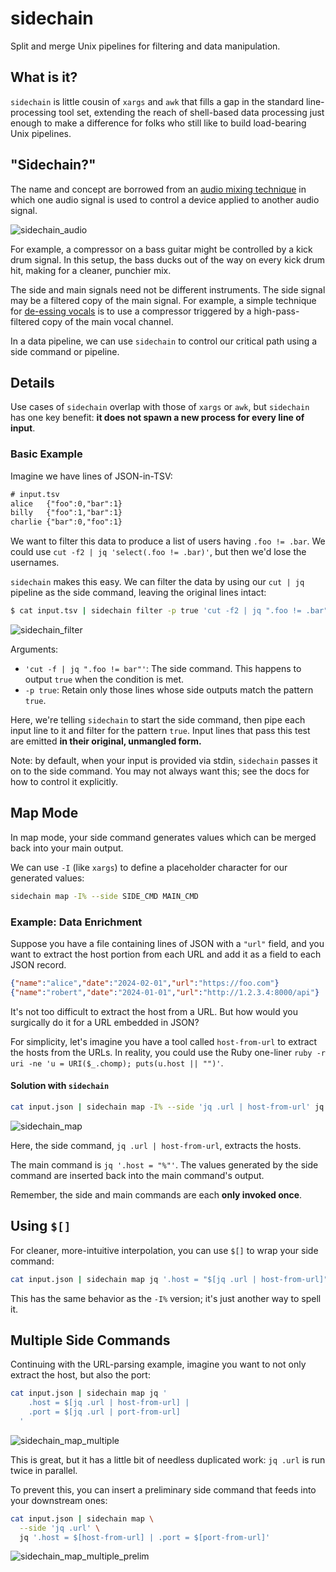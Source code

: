# sidechain

Split and merge Unix pipelines for filtering and data manipulation.

## What is it?

`sidechain` is little cousin of `xargs` and `awk` that fills a gap in the standard
line-processing tool set, extending the reach of shell-based data processing just
enough to make a difference for folks who still like to build load-bearing Unix
pipelines.

## "Sidechain?"
The name and concept are borrowed from an [audio mixing
technique](https://www.sweetwater.com/insync/sidechaining-how-it-works-why-its-cool/)
in which one audio signal is used to control a device applied to another audio
signal.

![sidechain_audio](https://github.com/user-attachments/assets/e2892f11-163d-43b7-b289-855b3e57caf8)

For example, a compressor on a bass guitar might be controlled by a kick drum signal.
In this setup, the bass ducks out of the way on every kick drum hit, making for a
cleaner, punchier mix.

The side and main signals need not be different instruments. The side signal may be a
filtered copy of the main signal. For example, a simple technique for [de-essing
vocals](https://en.wikipedia.org/wiki/De-essing#Side-chain_compression_or_broadband_de-essing)
is to use a compressor triggered by a high-pass-filtered copy of the main vocal
channel.

In a data pipeline, we can use `sidechain` to control our critical path using a side
command or pipeline.

## Details
Use cases of `sidechain` overlap with those of `xargs` or `awk`, but `sidechain`
has one key benefit: **it does not spawn a new process for every line of input**.

### Basic Example
Imagine we have lines of JSON-in-TSV:
```txt
# input.tsv
alice	{"foo":0,"bar":1}
billy	{"foo":1,"bar":1}
charlie	{"bar":0,"foo":1}
```
We want to filter this data to produce a list of users having `.foo != .bar`.
We could use `cut -f2 | jq 'select(.foo != .bar)'`, but then we'd lose the
usernames.

`sidechain` makes this easy. We can filter the data by using our `cut | jq` pipeline
as the side command, leaving the original lines intact:


```bash
$ cat input.tsv | sidechain filter -p true 'cut -f2 | jq ".foo != .bar"'
```
![sidechain_filter](https://github.com/user-attachments/assets/e03ea77b-e677-41f2-94a4-fe16bb337eae)



Arguments:
* `'cut -f | jq ".foo != bar"'`: The side command. This happens to output `true` when
  the condition is met.
* `-p true`: Retain only those lines whose side outputs match the pattern `true`.

Here, we're telling `sidechain` to start the side command, then pipe each input line
to it and filter for the pattern `true`. Input lines that pass this test are emitted
**in their original, unmangled form.**

Note: by default, when your input is provided via stdin, `sidechain` passes it on to
the side command. You may not always want this; see the docs for how to control it
explicitly.

## Map Mode
In map mode, your side command generates values which can be merged back into your
main output.

We can use `-I` (like `xargs`) to define a placeholder character for our generated
values:

```bash
sidechain map -I% --side SIDE_CMD MAIN_CMD
```

### Example: Data Enrichment
Suppose you have a file containing lines of JSON with a `"url"` field, and you want
to extract the host portion from each URL and add it as a field to each JSON record.

```json
{"name":"alice","date":"2024-02-01","url":"https://foo.com"}
{"name":"robert","date":"2024-01-01","url":"http://1.2.3.4:8000/api"}
```

It's not too difficult to extract the host from a URL. But how would you surgically
do it for a URL embedded in JSON?

For simplicity, let's imagine you have a tool called `host-from-url` to extract the
hosts from the URLs. In reality, you could use the Ruby one-liner 
`ruby -r uri -ne 'u = URI($_.chomp); puts(u.host || "")'`.

#### Solution with `sidechain`
```bash
cat input.json | sidechain map -I% --side 'jq .url | host-from-url' jq '.host = "%"'
```
![sidechain_map](https://github.com/user-attachments/assets/ac0b3c50-2b7b-433e-9efc-5ebf4d827a91)

Here, the side command, `jq .url | host-from-url`, extracts the hosts.

The main command is `jq '.host = "%"'`. The values generated by the side command are
inserted back into the main command's output.

Remember, the side and main commands are each **only invoked once**.

## Using `$[]`
For cleaner, more-intuitive interpolation, you can use `$[]` to wrap your side
command:

```bash
cat input.json | sidechain map jq '.host = "$[jq .url | host-from-url]"'
```

This has the same behavior as the `-I%` version; it's just another way to spell it.

## Multiple Side Commands
Continuing with the URL-parsing example, imagine you want to not only extract the
host, but also the port:

```bash
cat input.json | sidechain map jq '
    .host = $[jq .url | host-from-url] |
    .port = $[jq .url | port-from-url]
  '
```
![sidechain_map_multiple](https://github.com/user-attachments/assets/a9707eb7-ee05-4c86-8c15-c427369729c1)

This is great, but it has a little bit of needless duplicated work: `jq .url` is run
twice in parallel.

To prevent this, you can insert a preliminary side command that feeds into your
downstream ones:
```bash
cat input.json | sidechain map \
  --side 'jq .url' \
  jq '.host = $[host-from-url] | .port = $[port-from-url]'
```
![sidechain_map_multiple_prelim](https://github.com/user-attachments/assets/91ec8f22-b350-4d7b-9b7e-077657ccb4ab)

